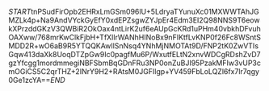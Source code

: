 $START$tnPSudFirOpb2EHRxLmGSm096lU+5LdryaTYunuXc01MXWWTAhJGMZLk4p+Na9AndVYckGyEfY0xdEPZsgwZYJpEr4Edm3EI2Q98NNS9T6eowkXPrzddGKzV3QWBiR2OkOax4ntLirK2uf6eAUpGcKRd1uPHm40vbkhDFvuhOAXww/768mrKwClkFjbH+TfXIlrWANhHINoBx9nFIKtfLvKNP0f26Fc8WSntSMDD2R+wO6aB9R5YTQQKAwIlSnNsq4YNhMjNMOTAt9D/FNP2tK0ZwVTIsGqw413daXk8UoqDTZpGw9Ic0pagfMu6P/WxutfELtN2xnvWDCgRDshZvD7gzYfcgg1mordmmegiNBFSbmBqGDnFRu3NP0onZuBJI95PzakMFIw3vUP3cmOGiCS5C2qrTHZ+2INrY9H2+RAtsM0JGFIlgp+YV459FbLoLQZl6fx7lr7qgy0Ge1zcYA==$END$